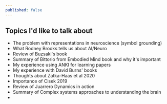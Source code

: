 ```yaml
---
published: false
---
```

## Topics I'd like to talk about 

+ The problem with representations in neuroscience (symbol grounding)
+ What Rodney Brooks tells us about AI/Neuro
+ Review of Buzsaki's book
+ Summary of Bittorio from Embodied Mind book and why it's important
+ My experience using ANKI for learning papers
+ My experience with David Burns' books
+ Thoughts about Zatka-Haas et al 2020
+ Importance of Cisek 2019
+ Review of Juarrero Dynamics in action
+ Summary of Complex systems approaches to understanding the brain
+ 
